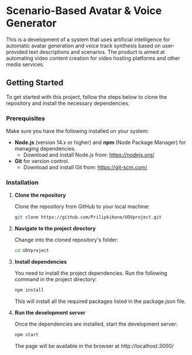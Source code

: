 # Scenario-Based Avatar & Voice Generator

This is a development of a system that uses artificial intelligence for automatic avatar generation and voice track synthesis based on user-provided text descriptions and scenarios. The product is aimed at automating video content creation for video hosting platforms and other media services.

## Getting Started

To get started with this project, follow the steps below to clone the repository and install the necessary dependencies.

### Prerequisites

Make sure you have the following installed on your system:
- **Node.js** (version 14.x or higher) and **npm** (Node Package Manager) for managing dependencies.
  - Download and install Node.js from: https://nodejs.org/
- **Git** for version control.
  - Download and install Git from: https://git-scm.com/

### Installation

1. **Clone the repository**

   Clone the repository from GitHub to your local machine:

   ```bash
   git clone https://github.com/Prilipkikone/UDVproject.git
   ```
2. **Navigate to the project directory**

    Change into the cloned repository's folder:
    ```bash
    cd UDVproject
    ```
3. **Install dependencies**

    You need to install the project dependencies. Run the following command in the project directory:
    ```bash
    npm install
    ```
    This will install all the required packages listed in the package.json file.
4. **Run the development server**

    Once the dependencies are installed, start the development server:
    ```bash
    npm start
    ```
    The page will be available in the browser at http://localhost:3000/